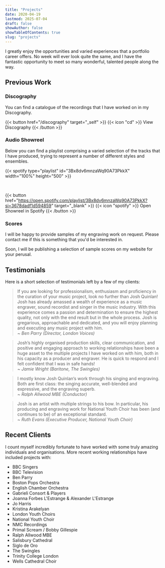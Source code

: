 ```yaml
---
title: "Projects"
date: 2020-04-19
lastmod: 2025-07-04
draft: false
showAuthor: false
showTableOfContents: true
slug: "projects"
---
```


I greatly enjoy the opportunities and varied experiences that a portfolio career offers. No week will ever look quite the same, and I have the fantastic opportunity to meet so many wonderful, talented people along the way.

## Previous Work

### Discography

You can find a catalogue of the recordings that I have worked on in my Discography.

{{< button href="/discography" target="_self" >}}
{{< icon "cd" >}} View Discography
{{< /button >}}

### Audio Showreel

Below you can find a playlist comprising a varied selection of the tracks that I have produced, trying to represent a number of different styles and ensembles.

{{< spotify type="playlist" id="3Bx8dv6mnzaWq90A73PkkX" width="100%" height="500" >}}

<br>

{{< button href="https://open.spotify.com/playlist/3Bx8dv6mnzaWq90A73PkkX?si=3678dadf1d594859" target="_blank" >}}
{{< icon "spotify" >}} Open Showreel in Spotify
{{< /button >}}


### Scores

I will be happy to provide samples of my engraving work on request. Please contact me if this is something that you'd be interested in.

Soon, I will be publishing a selection of sample scores on my website for your perusal.


## Testimonials

Here is a short selection of testimonials left by a few of my clients:

> If you are looking for professionalism, enthusiasm and proficiency in the curation of your music project, look no further than Josh Quinlan!
> Josh has already amassed a wealth of experience as a music engraver, sound recordist and singer in the music industry. With this experience comes a passion and determination to ensure the highest quality, not only with the end result but in the whole process.
> Josh is gregarious, approachable and dedicated, and you will enjoy planning and executing any music project with him.<br>
> ~ <cite>Ben Parry (Director, London Voices)</cite>

> Josh’s highly organised production skills, clear communication, and positive and engaging approach to working relationships have been a huge asset to the multiple projects I have worked on with him, both in his capacity as a producer and engraver.
> He is quick to respond and I felt confident that I was in safe hands!<br>
> ~ <cite>Jamie Wright (Baritone, The Swingles)</cite>

> I mostly know Josh Quinlan‘s work through his singing and engraving. Both are first class: the singing accurate, well-blended and expressive, and the engraving superb.<br>
> ~ <cite>Ralph Allwood MBE (Conductor)</cite>

> Josh is an artist with multiple strings to his bow. In particular, his producing and engraving work for National Youth Choir has been (and continues to be) of an exceptional standard. <br>
> ~ <cite>Ruth Evans (Executive Producer, National Youth Choir)</cite>

## Recent Clients

I count myself incredibly fortunate to have worked with some truly amazing individuals and organisations. More recent working relationships have included projects with:

* BBC Singers
* BBC Television
* Ben Parry
* Boston Pops Orchestra
* English Chamber Orchestra
* Gabrieli Consort & Players
* Joanna Forbes L'Estrange & Alexander L'Estrange
* Jo Harris
* Kristina Arakelyan
* London Youth Choirs
* National Youth Choir
* NMC Recordings
* Primal Scream / Bobby Gillespie
* Ralph Allwood MBE
* Salisbury Cathedral
* Siglo de Oro
* The Swingles
* Trinity College London
* Wells Cathedral Choir
